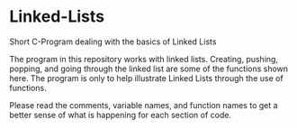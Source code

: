 # Linked-Lists
Short C-Program dealing with the basics of Linked Lists


The program in this repository works with linked lists. Creating, pushing, popping, and going through the linked list are some of the  functions shown here. The program is only to help illustrate Linked Lists through the use of functions.

Please read the comments, variable names, and function names to get a better sense of what is happening for each section of code.

